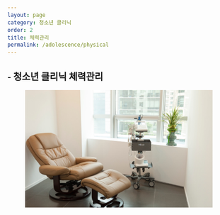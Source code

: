 ```yaml
---
layout: page
category: 청소년 클리닉
order: 2
title: 체력관리
permalink: /adolescence/physical
---
```


<h2 class="content-heading">
  <small>-</small>
  <strong>청소년 클리닉</strong> 체력관리
</h2>

<figure>
  <img src="/assets/img-slide3.jpg" alt="">
</figure>
